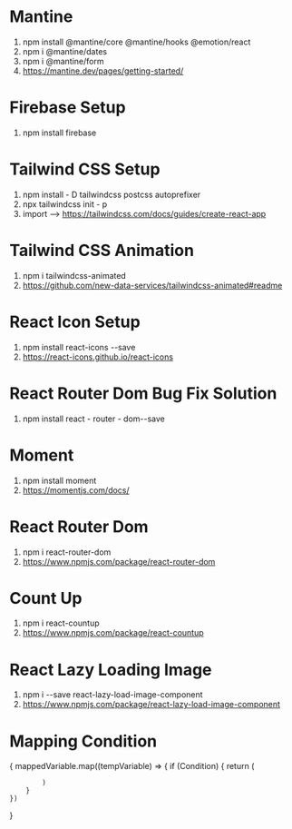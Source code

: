 # Mantine
1. npm install @mantine/core @mantine/hooks @emotion/react
2. npm i @mantine/dates
3. npm i @mantine/form
4. https://mantine.dev/pages/getting-started/

# Firebase Setup
1. npm install firebase

# Tailwind CSS Setup
1. npm install - D tailwindcss postcss autoprefixer
2. npx tailwindcss init - p
3. import --> https://tailwindcss.com/docs/guides/create-react-app

# Tailwind CSS Animation
1. npm i tailwindcss-animated
2. https://github.com/new-data-services/tailwindcss-animated#readme

# React Icon Setup
1. npm install react-icons --save
2. https://react-icons.github.io/react-icons

# React Router Dom Bug Fix Solution
1. npm install react - router - dom--save

# Moment
1. npm install moment
2. https://momentjs.com/docs/

# React Router Dom
1. npm i react-router-dom
2. https://www.npmjs.com/package/react-router-dom

# Count Up
1. npm i react-countup
2. https://www.npmjs.com/package/react-countup

# React Lazy Loading Image
1. npm i --save react-lazy-load-image-component
2. https://www.npmjs.com/package/react-lazy-load-image-component

# Mapping Condition
{
    mappedVariable.map((tempVariable) => {
        if (Condition) {
            return (

            )
        }
    })
}
